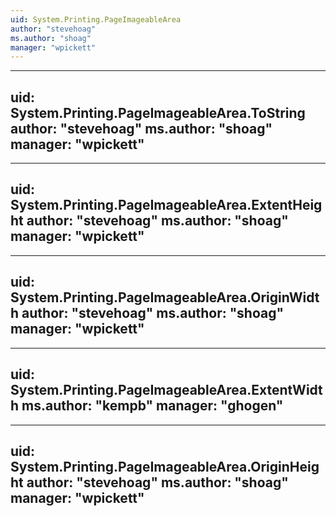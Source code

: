 ```yaml
---
uid: System.Printing.PageImageableArea
author: "stevehoag"
ms.author: "shoag"
manager: "wpickett"
---
```


---
uid: System.Printing.PageImageableArea.ToString
author: "stevehoag"
ms.author: "shoag"
manager: "wpickett"
---

---
uid: System.Printing.PageImageableArea.ExtentHeight
author: "stevehoag"
ms.author: "shoag"
manager: "wpickett"
---

---
uid: System.Printing.PageImageableArea.OriginWidth
author: "stevehoag"
ms.author: "shoag"
manager: "wpickett"
---

---
uid: System.Printing.PageImageableArea.ExtentWidth
ms.author: "kempb"
manager: "ghogen"
---

---
uid: System.Printing.PageImageableArea.OriginHeight
author: "stevehoag"
ms.author: "shoag"
manager: "wpickett"
---

